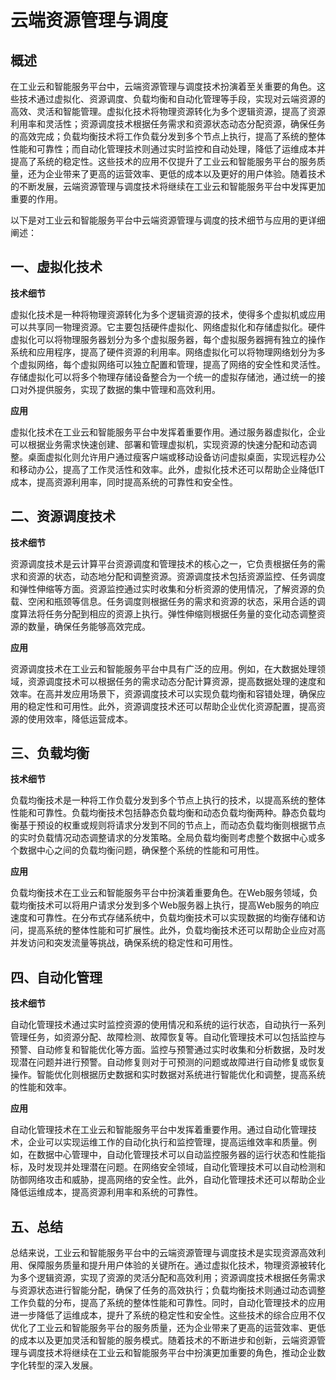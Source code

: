 <!--
title: 工业云和智能服务平台中的云端资源管理与调度
subtitle: 工业云和智能服务平台的云端资源管理与调度
author: 柴浩轩
keyword: 工业云和智能服务平台，云端资源管理与调度
published: 2024-05-22
topicImg: assets/5/md8.jpg
-->


# 云端资源管理与调度


## 概述

在工业云和智能服务平台中，云端资源管理与调度技术扮演着至关重要的角色。这些技术通过虚拟化、资源调度、负载均衡和自动化管理等手段，实现对云端资源的高效、灵活和智能管理。虚拟化技术将物理资源转化为多个逻辑资源，提高了资源利用率和灵活性；资源调度技术根据任务需求和资源状态动态分配资源，确保任务的高效完成；负载均衡技术将工作负载分发到多个节点上执行，提高了系统的整体性能和可靠性；而自动化管理技术则通过实时监控和自动处理，降低了运维成本并提高了系统的稳定性。这些技术的应用不仅提升了工业云和智能服务平台的服务质量，还为企业带来了更高的运营效率、更低的成本以及更好的用户体验。随着技术的不断发展，云端资源管理与调度技术将继续在工业云和智能服务平台中发挥更加重要的作用。


以下是对工业云和智能服务平台中云端资源管理与调度的技术细节与应用的更详细阐述：

## 一、虚拟化技术

__技术细节__

虚拟化技术是一种将物理资源转化为多个逻辑资源的技术，使得多个虚拟机或应用可以共享同一物理资源。它主要包括硬件虚拟化、网络虚拟化和存储虚拟化。硬件虚拟化可以将物理服务器划分为多个虚拟服务器，每个虚拟服务器拥有独立的操作系统和应用程序，提高了硬件资源的利用率。网络虚拟化可以将物理网络划分为多个虚拟网络，每个虚拟网络可以独立配置和管理，提高了网络的安全性和灵活性。存储虚拟化可以将多个物理存储设备整合为一个统一的虚拟存储池，通过统一的接口对外提供服务，实现了数据的集中管理和高效利用。

__应用__

虚拟化技术在工业云和智能服务平台中发挥着重要作用。通过服务器虚拟化，企业可以根据业务需求快速创建、部署和管理虚拟机，实现资源的快速分配和动态调整。桌面虚拟化则允许用户通过瘦客户端或移动设备访问虚拟桌面，实现远程办公和移动办公，提高了工作灵活性和效率。此外，虚拟化技术还可以帮助企业降低IT成本，提高资源利用率，同时提高系统的可靠性和安全性。

## 二、资源调度技术

__技术细节__

资源调度技术是云计算平台资源调度和管理技术的核心之一，它负责根据任务的需求和资源的状态，动态地分配和调整资源。资源调度技术包括资源监控、任务调度和弹性伸缩等方面。资源监控通过实时收集和分析资源的使用情况，了解资源的负载、空闲和瓶颈等信息。任务调度则根据任务的需求和资源的状态，采用合适的调度算法将任务分配到相应的资源上执行。弹性伸缩则根据任务量的变化动态调整资源的数量，确保任务能够高效完成。

__应用__

资源调度技术在工业云和智能服务平台中具有广泛的应用。例如，在大数据处理领域，资源调度技术可以根据任务的需求动态分配计算资源，提高数据处理的速度和效率。在高并发应用场景下，资源调度技术可以实现负载均衡和容错处理，确保应用的稳定性和可用性。此外，资源调度技术还可以帮助企业优化资源配置，提高资源的使用效率，降低运营成本。

## 三、负载均衡

__技术细节__

负载均衡技术是一种将工作负载分发到多个节点上执行的技术，以提高系统的整体性能和可靠性。负载均衡技术包括静态负载均衡和动态负载均衡两种。静态负载均衡基于预设的权重或规则将请求分发到不同的节点上，而动态负载均衡则根据节点的实时负载情况动态调整请求的分发策略。全局负载均衡则考虑整个数据中心或多个数据中心之间的负载均衡问题，确保整个系统的性能和可用性。

__应用__

负载均衡技术在工业云和智能服务平台中扮演着重要角色。在Web服务领域，负载均衡技术可以将用户请求分发到多个Web服务器上执行，提高Web服务的响应速度和可靠性。在分布式存储系统中，负载均衡技术可以实现数据的均衡存储和访问，提高系统的整体性能和可扩展性。此外，负载均衡技术还可以帮助企业应对高并发访问和突发流量等挑战，确保系统的稳定性和可用性。

## 四、自动化管理

__技术细节__

自动化管理技术通过实时监控资源的使用情况和系统的运行状态，自动执行一系列管理任务，如资源分配、故障检测、故障恢复等。自动化管理技术可以包括监控与预警、自动修复和智能优化等方面。监控与预警通过实时收集和分析数据，及时发现潜在问题并进行预警。自动修复则对于可预测的问题或故障进行自动修复或恢复操作。智能优化则根据历史数据和实时数据对系统进行智能优化和调整，提高系统的性能和效率。

__应用__

自动化管理技术在工业云和智能服务平台中发挥着重要作用。通过自动化管理技术，企业可以实现运维工作的自动化执行和监控管理，提高运维效率和质量。例如，在数据中心管理中，自动化管理技术可以自动监控服务器的运行状态和性能指标，及时发现并处理潜在问题。在网络安全领域，自动化管理技术可以自动检测和防御网络攻击和威胁，提高网络的安全性。此外，自动化管理技术还可以帮助企业降低运维成本，提高资源利用率和系统的可靠性。

## 五、总结

总结来说，工业云和智能服务平台中的云端资源管理与调度技术是实现资源高效利用、保障服务质量和提升用户体验的关键所在。通过虚拟化技术，物理资源被转化为多个逻辑资源，实现了资源的灵活分配和高效利用；资源调度技术根据任务需求与资源状态进行智能分配，确保了任务的高效执行；负载均衡技术则通过动态调整工作负载的分布，提高了系统的整体性能和可靠性。同时，自动化管理技术的应用进一步降低了运维成本，提升了系统的稳定性和安全性。这些技术的综合应用不仅优化了工业云和智能服务平台的服务质量，还为企业带来了更高的运营效率、更低的成本以及更加灵活和智能的服务模式。随着技术的不断进步和创新，云端资源管理与调度技术将继续在工业云和智能服务平台中扮演更加重要的角色，推动企业数字化转型的深入发展。